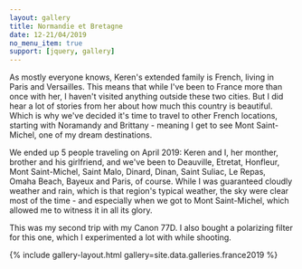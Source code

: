 ```yaml
---
layout: gallery
title: Normandie et Bretagne
date: 12-21/04/2019 
no_menu_item: true 
support: [jquery, gallery]
---
```


As mostly everyone knows, Keren's extended family is French, living in Paris and Versailles. This means that while I've been to France more than once with her, I haven't visited anything outside these two cities. But I did hear a lot of stories from her about how much this country is beautiful. Which is why we've decided it's time to travel to other French locations, starting with Noramandy and Brittany - meaning I get to see Mont Saint-Michel, one of my dream destinations. 

We ended up 5 people traveling on April 2019: Keren and I, her monther, brother and his girlfriend, and we've been to Deauville, Etretat, Honfleur, Mont Saint-Michel, Saint Malo, Dinard, Dinan, Saint Suliac, Le Repas, Omaha Beach, Bayeux and Paris, of course. While I was guaranteed cloudly weather and rain, which is that region's typical weather, the sky were clear most of the time - and especially when we got to Mont Saint-Michel, which allowed me to witness it in all its glory.

This was my second trip with my Canon 77D. I also bought a polarizing filter for this one, which I experimented a lot with while shooting.

{% include gallery-layout.html gallery=site.data.galleries.france2019 %}

